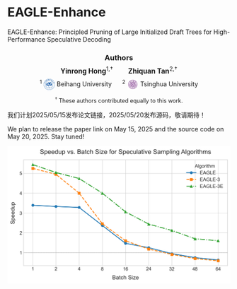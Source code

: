 # EAGLE-Enhance
EAGLE-Enhance: Principled Pruning of Large Initialized Draft Trees for High-Performance Speculative Decoding

<div align="center">
  <h3 style="margin-bottom: 0.5em;">Authors</h3>
  <p style="font-size: 1.1em; margin-top: 0.5em; margin-bottom: 0.5em;">
    <strong>Yinrong Hong</strong><sup>1,†</sup>
          
    <strong>Zhiquan Tan</strong><sup>2,†</sup>
  </p>
  <p style="margin-top: 0.5em; margin-bottom: 1em;">
    <sup>1</sup> <img src="https://raw.githubusercontent.com/hongdaxia/EAGLE-Enhance/main/figs/Beihang_University.png" alt="Beihang University Logo" width="25" height="25" style="vertical-align: middle; margin-right: 5px;">Beihang University
        
    <sup>2</sup> <img src="https://raw.githubusercontent.com/hongdaxia/EAGLE-Enhance/main/figs/Tsinghua_University.jpeg" alt="Tsinghua University Logo" width="25" height="25" style="vertical-align: middle; margin-right: 5px;">Tsinghua University
  </p>
  <p style="font-size: 0.9em; margin-top: 0em;">
    <sup>†</sup> These authors contributed equally to this work.
  </p>
</div>



我们计划2025/05/15发布论文链接，2025/05/20发布源码，敬请期待！

We plan to release the paper link on May 15, 2025 and the source code on May 20, 2025. Stay tuned!

![](https://raw.githubusercontent.com/hongdaxia/EAGLE-Enhance/main/figs/speedup_vs_batch_size.png)
